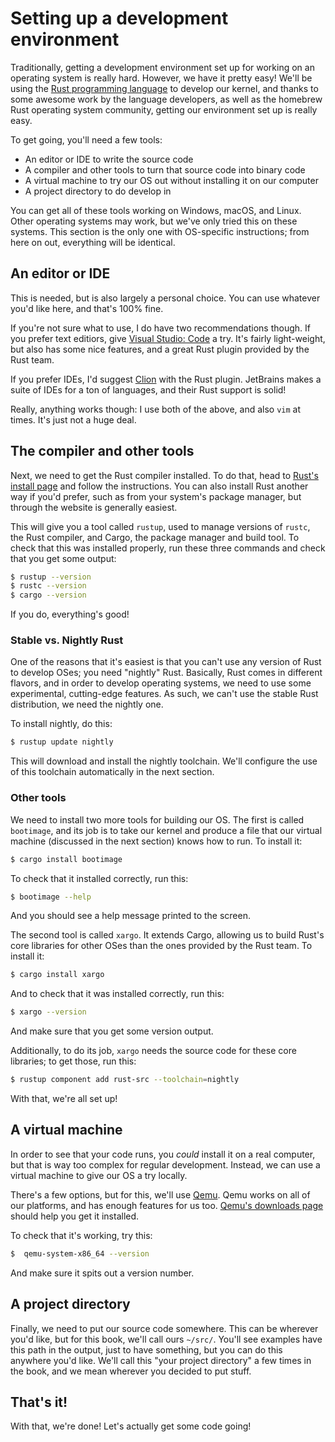# Setting up a development environment

Traditionally, getting a development environment set up for working on an
operating system is really hard. However, we have it pretty easy! We'll be
using the [Rust programming language] to develop our kernel, and thanks to
some awesome work by the language developers, as well as the homebrew Rust
operating system community, getting our environment set up is really easy.

[Rust programming language]: https://www.rust-lang.org/

To get going, you'll need a few tools:

* An editor or IDE to write the source code
* A compiler and other tools to turn that source code into binary code
* A virtual machine to try our OS out without installing it on our computer
* A project directory to do develop in

You can get all of these tools working on Windows, macOS, and Linux. Other
operating systems may work, but we've only tried this on these systems. This
section is the only one with OS-specific instructions; from here on out,
everything will be identical.

## An editor or IDE

This is needed, but is also largely a personal choice. You can use whatever
you'd like here, and that's 100% fine.

If you're not sure what to use, I do have two recommendations though. If
you prefer text editiors, give [Visual Studio: Code] a try. It's fairly
light-weight, but also has some nice features, and a great Rust plugin
provided by the Rust team.

[Visual Studio: Code]: https://code.visualstudio.com/

If you prefer IDEs, I'd suggest [Clion] with the Rust plugin. JetBrains
makes a suite of IDEs for a ton of languages, and their Rust support is
solid!

[Clion]: https://www.jetbrains.com/clion/

Really, anything works though: I use both of the above, and also `vim` at
times. It's just not a huge deal.

## The compiler and other tools

Next, we need to get the Rust compiler installed. To do that, head to
[Rust's install page] and follow the instructions. You can also install
Rust another way if you'd prefer, such as from your system's package
manager, but through the website is generally easiest.

[Rust's install page]: https://www.rust-lang.org/en-US/install.html

This will give you a tool called `rustup`, used to manage versions of
`rustc`, the Rust compiler, and Cargo, the package manager and
build tool. To check that this was installed properly, run these
three commands and check that you get some output:

```bash
$ rustup --version
$ rustc --version
$ cargo --version
```

If you do, everything's good!

### Stable vs. Nightly Rust

One of the reasons that it's easiest is that you can't use any version
of Rust to develop OSes; you need "nightly" Rust. Basically, Rust comes
in different flavors, and in order to develop operating systems, we need
to use some experimental, cutting-edge features. As such, we can't use
the stable Rust distribution, we need the nightly one.

To install nightly, do this:

```bash
$ rustup update nightly
```

This will download and install the nightly toolchain. We'll configure the
use of this toolchain automatically in the next section.

### Other tools

We need to install two more tools for building our OS. The first is
called `bootimage`, and its job is to take our kernel and produce a file
that our virtual machine (discussed in the next section) knows how to
run. To install it:

```bash
$ cargo install bootimage
```

To check that it installed correctly, run this:

```bash
$ bootimage --help
```

And you should see a help message printed to the screen.

The second tool is called `xargo`. It extends Cargo, allowing us to
build Rust's core libraries for other OSes than the ones provided by
the Rust team. To install it:

```bash
$ cargo install xargo
```

And to check that it was installed correctly, run this:

```bash
$ xargo --version
```

And make sure that you get some version output.

Additionally, to do its job, `xargo` needs the source code for these
core libraries; to get those, run this:

```bash
$ rustup component add rust-src --toolchain=nightly
```

With that, we're all set up!

## A virtual machine

In order to see that your code runs, you *could* install it on a real computer,
but that is way too complex for regular development. Instead, we can use a virtual
machine to give our OS a try locally.

There's a few options, but for this, we'll use [Qemu]. Qemu works on all of our
platforms, and has enough features for us too. [Qemu's downloads page] should help
you get it installed.

[Qemu]: https://www.qemu.org/

[Qemu's downloads page]: https://www.qemu.org/download/

To check that it's working, try this:

```bash
$  qemu-system-x86_64 --version
```

And make sure it spits out a version number.

## A project directory

Finally, we need to put our source code somewhere. This can be wherever you'd like,
but for this book, we'll call ours `~/src/`. You'll see examples have this path in
the output, just to have something, but you can do this anywhere you'd like. We'll
call this "your project directory" a few times in the book, and we mean wherever you
decided to put stuff.

## That's it!

With that, we're done! Let's actually get some code going!